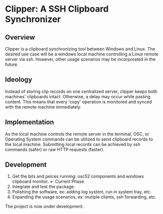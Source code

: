 # Clipper: A SSH Clipboard Synchronizer

## Overview

Clipper is a clipboard synchronizing tool between Windows and Linux. The desired use case will be a windows local machine controlling a Linux remote server via ssh. However, other usage scenarios may be incorporated in the future.

## Ideology

Instead of storing clip records on one centralized server, clipper keeps both machines' clipboards intact. Otherwise, a delay may occur while pasting content. This means that every 'copy' operation is monitored and synced with the remote machine immediately.

## Implementation

As the local machine controls the remote server in the terminal, OSC, or Operating System commands can be utilized to send clipboard records to the local machine. Submitting local records can be achieved by ssh commands (safer) or raw HTTP requests (faster).

## Development

1. Get the bits and peices running: osc52 components and windows clipboard monitor.	<- Current Phase
1. Integrate and test the package.
1. Polishing the software, ex: adding log system, run in system tray, etc.
1. Expanding the usage scenarios, ex: mutiple clients, ssh forwarding, etc.

The project is now under development.
